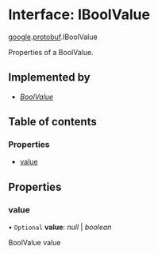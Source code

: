 # Interface: IBoolValue

[google](../modules/proto.google.md).[protobuf](../modules/proto.google.protobuf.md).IBoolValue

Properties of a BoolValue.

## Implemented by

* [*BoolValue*](../classes/proto.google.protobuf.boolvalue.md)

## Table of contents

### Properties

- [value](proto.google.protobuf.iboolvalue.md#value)

## Properties

### value

• `Optional` **value**: *null* \| *boolean*

BoolValue value
